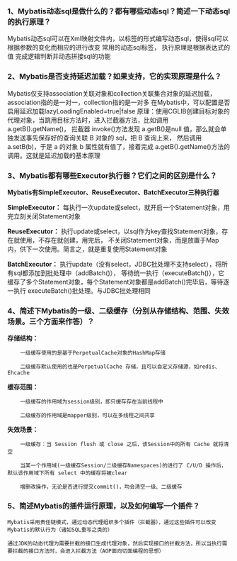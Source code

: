 ### 1、Mybatis动态sql是做什么的？都有哪些动态sql？简述一下动态sql的执行原理？

   Mybatis动态sql可以在Xml映射文件内，以标签的形式编写动态sql，使得sql可以根据参数的变化而相应的进行改变
    常用的动态sql标签，<where> <if> <foreach> <trim> <set> <choose> <when>
    执行原理是根据表达式的值 完成逻辑判断并动态拼接sql的功能

### 2、Mybatis是否支持延迟加载？如果支持，它的实现原理是什么？

   Mybatis仅支持association关联对象和collection关联集合对象的延迟加载，association指的是一对一，collection指的是一对多
    在Mybatis中，可以配置是否启用延迟加载lazyLoadingEnabled=true|false
    原理：使用CGLIB创建目标对象的代理对象，当跳用目标方法时，进入拦截器方法，比如调用 a.getB().getName()，
    拦截器 invoke()方法发现 a.getB()是null 值，那么就会单独发送事先保存好的查询关联 B 对象的 sql，把 B 查询上来，
    然后调用 a.setB(b)，于是 a 的对象 b 属性就有值了，接着完成 a.getB().getName()方法的调用。这就是延迟加载的基本原理
    
### 3、Mybatis都有哪些Executor执行器？它们之间的区别是什么？

   **Mybatis有SimpleExecutor、ReuseExecutor、BatchExecutor三种执行器**
   
   **SimpleExecutor：** 每执行一次update或select，就开启一个Statement对象，用完立刻关闭Statement对象
    
   **ReuseExecutor：** 执行update或select，以sql作为key查找Statement对象，存在就使用，不存在就创建，用完后，
    不关闭Statement对象，而是放置于Map内，供下一次使用。简言之，就是重复使用Statement对象
    
   **BatchExecutor：** 执行update（没有select，JDBC批处理不支持select），将所有sql都添加到批处理中（addBatch()），
    等待统一执行（executeBatch()），它缓存了多个Statement对象，每个Statement对象都是addBatch()完毕后，等待逐一执行
    executeBatch()批处理。与JDBC批处理相同
  
### 4、简述下Mybatis的一级、二级缓存（分别从存储结构、范围、失效场景。三个方面来作答）？  


   **存储结构：**
    
        一级缓存使用的是基于PerpetualCache对象的HashMap存储
        
        二级缓存默认使用的也是PerpetualCache 存储，且可以自定义存储源，如redis、Ehcache
        
        
   **缓存范围：**
    
        一级缓存的作用域为session级别，即只缓存存在当前线程中
        
        二级缓存的作用域是mapper级别，可以在多线程之间共享
        
   **失效场景：**

        一级缓存：当 Session flush 或 close 之后，该Session中的所有 Cache 就将清空
        
        当某一个作用域(一级缓存Session/二级缓存Namespaces)的进行了 C/U/D 操作后，默认该作用域下所有 select 中的缓存将被clear
        
        增删改操作，无论是否进行提交commit()，均会清空一级、二级缓存
        
### 5、简述Mybatis的插件运行原理，以及如何编写一个插件？

    Mybatis采用责任链模式，通过动态代理组织多个插件（拦截器），通过这些插件可以改变Mybatis的默认行为（诸如SQL重写之类的）
    
    通过JDK的动态代理为需要拦截的接口生成代理对象，然后实现接口的拦截方法，所以当执行需要拦截的接口方法时，会进入拦截方法（AOP面向切面编程的思想）